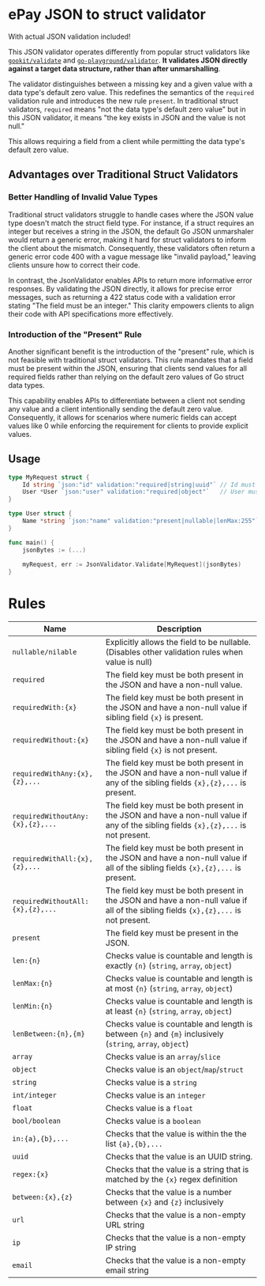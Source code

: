 # ePay JSON to struct validator
With actual JSON validation included!

This JSON validator operates differently from popular struct validators like [`gookit/validate`](https://github.com/gookit/validate) and [`go-playground/validator`](https://github.com/go-playground/validator). 
**It validates JSON directly against a target data structure, rather than after unmarshalling**.

The validator distinguishes between a missing key and a given value with a data type's default zero value. 
This redefines the semantics of the `required` validation rule and introduces the new rule `present`. 
In traditional struct validators, `required` means "not the data type's default zero value" 
but in this JSON validator, it means "the key exists in JSON and the value is not null."

This allows requiring a field from a client while permitting the data type's default zero value.

## Advantages over Traditional Struct Validators
### Better Handling of Invalid Value Types
Traditional struct validators struggle to handle cases where the JSON value type doesn't match the struct field type. 
For instance, if a struct requires an integer but receives a string in the JSON, the default Go JSON unmarshaler would return a generic error, making it hard for struct validators to inform the client about the mismatch. 
Consequently, these validators often return a generic error code 400 with a vague message like "invalid payload," leaving clients unsure how to correct their code.

In contrast, the JsonValidator enables APIs to return more informative error responses. 
By validating the JSON directly, it allows for precise error messages, such as returning a 422 status code with a validation error stating "The field must be an integer." 
This clarity empowers clients to align their code with API specifications more effectively.

### Introduction of the "Present" Rule
Another significant benefit is the introduction of the "present" rule, which is not feasible with traditional struct validators. 
This rule mandates that a field must be present within the JSON, ensuring that clients send values for all required fields rather than relying on the default zero values of Go struct data types.

This capability enables APIs to differentiate between a client not sending any value and a client intentionally sending the default zero value. 
Consequently, it allows for scenarios where numeric fields can accept values like 0 while enforcing the requirement for clients to provide explicit values.

## Usage
```go
type MyRequest struct {
    Id string `json:"id" validation:"required|string|uuid"` // Id must be present with non-null uuid string
    User *User `json:"user" validation:"required|object"`   // User must be present with non-null object value
}

type User struct {
    Name *string `json:"name" validation:"present|nullable|lenMax:255"` // Name must be present, but can be null or a string with a maximum length of 255 chars
}

func main() {
    jsonBytes := (...)
    
    myRequest, err := JsonValidator.Validate[MyRequest](jsonBytes)
}
```

# Rules
| Name                             | Description                                                                                                                         |
|----------------------------------|-------------------------------------------------------------------------------------------------------------------------------------|
| `nullable/nilable`               | Explicitly allows the field to be nullable. <br/>(Disables other validation rules when value is null)                               |
| `required`                       | The field key must be both present in the JSON and have a non-null value.                                                           |
| `requiredWith:{x}`               | The field key must be both present in the JSON and have a non-null value if sibling field `{x}` is present.                         |
| `requiredWithout:{x}`            | The field key must be both present in the JSON and have a non-null value if sibling field `{x}` is not present.                     |
| `requiredWithAny:{x},{z},...`    | The field key must be both present in the JSON and have a non-null value if any of the sibling fields `{x},{z},...` is present.     |
| `requiredWithoutAny:{x},{z},...` | The field key must be both present in the JSON and have a non-null value if any of the sibling fields `{x},{z},...` is not present. |
| `requiredWithAll:{x},{z},...`    | The field key must be both present in the JSON and have a non-null value if all of the sibling fields `{x},{z},...` is present.     |
| `requiredWithoutAll:{x},{z},...` | The field key must be both present in the JSON and have a non-null value if all of the sibling fields `{x},{z},...` is not present. |
| `present`                        | The field key must be present in the JSON.                                                                                          |
| `len:{n}`                        | Checks value is countable and length is exactly `{n}` (`string`, `array`, `object`)                                                 |
| `lenMax:{n}`                     | Checks value is countable and length is at most `{n}` (`string`, `array`, `object`)                                                 |
| `lenMin:{n}`                     | Checks value is countable and length is at least `{n}` (`string`, `array`, `object`)                                                |
| `lenBetween:{n},{m}`             | Checks value is countable and length is between `{n}` and `{m}` inclusively (`string`, `array`, `object`)                           |
| `array`                          | Checks value is an `array`/`slice`                                                                                                  |
| `object`                         | Checks value is an `object`/`map`/`struct`                                                                                          |
| `string`                         | Checks value is a `string`                                                                                                          |
| `int/integer`                    | Checks value is an `integer`                                                                                                        |
| `float`                          | Checks value is a `float`                                                                                                           |
| `bool/boolean`                   | Checks value is a `boolean`                                                                                                         |
| `in:{a},{b},...`                 | Checks that the value is within the the list `{a},{b},...`                                                                          |
| `uuid`                           | Checks that the value is an UUID string.                                                                                            |
| `regex:{x}`                      | Checks that the value is a string that is matched by the `{x}` regex definition                                                     |
| `between:{x},{z}`                | Checks that the value is a number between `{x}` and `{z}` inclusively                                                               |
| `url`                            | Checks that the value is a non-empty URL string                                                                                     |
| `ip`                             | Checks that the value is a non-empty IP string                                                                                      |
| `email`                          | Checks that the value is a non-empty email string                                                                                   |
